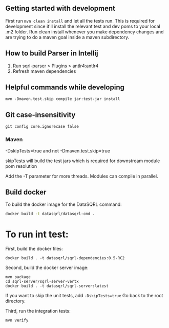 ## Getting started with development
First run `mvn clean install` and let all the tests run. This is
required for development since it'll install the relevant test
and dev poms to your local .m2 folder. Run clean install whenever
you make dependency changes and are trying to do a maven goal inside
a maven subdirectory.

## How to build Parser in Intellij

1. Run sqrl-parser > Plugins > antlr4:antlr4
2. Refresh maven dependencies

## Helpful commands while developing

`mvn -Dmaven.test.skip compile jar:test-jar install`

## Git case-insensitivity
`git config core.ignorecase false`

### Maven
-DskipTests=true and not -Dmaven.test.skip=true

skipTests will build the test jars which is required for downstream module pom resolution

Add the -T parameter for more threads. Modules can compile in parallel.


## Build docker

To build the docker image for the DataSQRL command:

```bash
docker build -t datasqrl/datasqrl-cmd .
```

# To run int test:
First, build the docker files:
```
docker build . -t datasqrl/sqrl-dependencies:0.5-RC2
```

Second, build the docker server image:
```
mvn package
cd sqrl-server/sqrl-server-vertx
docker build . -t datasqrl/sqrl-server:latest
```
If you want to skip the unit tests, add `-DskipTests=true`
Go back to the root directory.

Third, run the integration tests:
```
mvn verify
```

